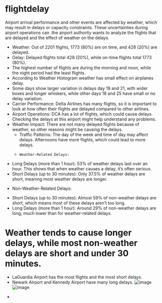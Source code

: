 # flightdelay
Airport arrival performance and other events are affected by weather, which may result in delays or capacity constraints. These uncertainties during airport operations can .the airport authority wants to analyze the flights that are delayed and the effect of weather on the delays.
* Weather: Out of 2201 flights, 1773 (80%) are on time, and 428 (20%) are delayed.
* Delay: Delayed flights total 428 (20%), while on-time flights total 1773 (80%).
* The highest number of flights are during the morning and noon, while the night period had the least flights.
* According to Weather Histogram weather has small effect on airplanes delay.
* Some days show larger variation in delays day 19 and 21, with wider boxes and longer whiskers, while other days 18 and 25 have small or no delay variation.
* Carrier Performance: Delta Airlines has many flights, so it is important to look at how often their flights are delayed compared to other airlines.
* Airport Operations: DCA has a lot of flights, which could cause delays. Checking the delays at this airport might help understand any problems.
* Weather Impact: There are not many delayed flights because of weather, so other reasons might be causing the delays.
  * Traffic Patterns: The day of the week and time of day may affect delays. Afternoons have more flights, which could lead to more delays.
  * 	Weather-Related Delays:
- Long Delays (more than 1 hour): 53% of weather delays last over an hour. This shows that when weather causes a delay, it’s often serious.
-	Short Delays (up to 30 minutes): Only 37.5% of weather delays are short, meaning most weather delays are longer.
*	Non-Weather-Related Delays:
-	Short Delays (up to 30 minutes): Almost 59% of non-weather delays are short, which means most of these delays aren’t too long.
-	Long Delays (more than 1 hour): Around 29% of non-weather delays are long, much lower than for weather-related delays.
  # Weather tends to cause longer delays, while most non-weather delays are short and under 30 minutes.
  * LaGuardia Airport has the most flights and the most short delays.
* Newark Airport and Kennedy Airport have many long delays.
  ![image](https://github.com/user-attachments/assets/54f49010-3b69-49da-bbf5-7c2acdb6c584)
![image](https://github.com/user-attachments/assets/d8dfd228-6685-4ad9-ab3b-8bcd87833a41)


 	
-	


